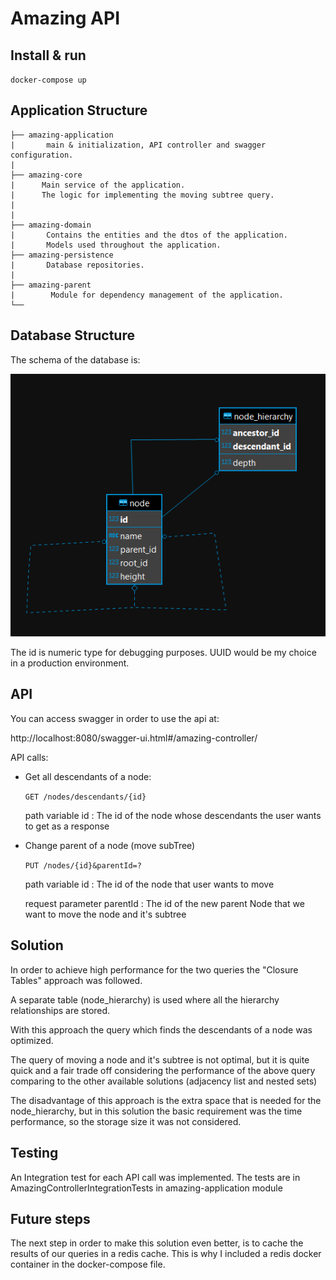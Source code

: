 # Amazing API

## Install & run
`docker-compose up`

## Application Structure

````
├── amazing-application
|       main & initialization, API controller and swagger configuration.
|
├── amazing-core
|      Main service of the application.
|      The logic for implementing the moving subtree query.
|      
|
├── amazing-domain
|       Contains the entities and the dtos of the application.
|       Models used throughout the application.
├── amazing-persistence
|       Database repositories.  
|
├── amazing-parent
|        Module for dependency management of the application.
└──
````

## Database Structure
The schema of the database is:

![alt text](./amazing_dbEER.png)

The id is numeric type for debugging purposes. UUID would be my choice in a production environment.

## API

You can access swagger in order to use the api at:

http://localhost:8080/swagger-ui.html#/amazing-controller/

API calls:

*  Get all descendants of a node:

    `GET /nodes/descendants/{id}`
    
    path variable id : The id of the node whose descendants the user wants to get as a response

* Change parent of a node (move subTree)

    `PUT /nodes/{id}&parentId=?` 
    
    path variable id : The id of the node that user wants to move
    
    request parameter parentId : The id of the new parent Node that we want to move the node and it's subtree

## Solution

In order to achieve high performance for the two queries the "Closure Tables" approach was followed.

A separate table (node_hierarchy) is used where all the hierarchy relationships are stored. 

With this approach the query which finds the descendants of a node was optimized. 

The query of moving a node and it's subtree is not optimal, but it is quite quick and a fair trade off considering the performance of the above query comparing to the other available solutions (adjacency list and nested sets)

The disadvantage of this approach is the extra space that is needed for the node_hierarchy, but in this solution the basic requirement was the time performance, so the storage size it was not considered.

## Testing

An Integration test for each API call was implemented. 
The tests are in AmazingControllerIntegrationTests in amazing-application module

## Future steps

The next step in order to make this solution even better, is to cache the results of our queries in a redis cache. This is why I included a redis docker container in the docker-compose file.